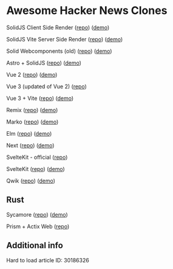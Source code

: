 # Awesome Hacker News Clones

SolidJS Client Side Render ([repo](https://github.com/solidjs/solid-hackernews)) ([demo](https://hackernews-csr.ryansolid.workers.dev/))

SolidJS Vite Server Side Render ([repo](https://github.com/solidjs/solid-hackernews/tree/vite-ssr)) ([demo](https://hackernews.ryansolid.workers.dev/))

Solid Webcomponents (old) ([repo](https://github.com/ryansolid/solid-hackernews-app)) ([demo](https://ryansolid.github.io/solid-hackernews-app/))

Astro + SolidJS ([repo](https://github.com/ryansolid/astro-solid-hackernews)) ([demo](https://astro-solid-hn.netlify.app/))

Vue 2 ([repo](https://github.com/vuejs/vue-hackernews-2.0)) ([demo](https://vue-hn.herokuapp.com/top))

Vue 3 (updated of Vue 2) ([repo](https://github.com/raukaute/vue-hackernews-3.0))

Vue 3 + Vite ([repo](https://github.com/visualfanatic/vue-hackernews-3.0)) ([demo](https://vue-hn.netlify.app/))

Remix ([repo]()) ([demo](https://github.com/ryansolid/remix-hackernews))

Marko ([repo](https://github.com/ryansolid/marko-hackernews)) ([demo](https://marko-hackernews.ryansolid.workers.dev/))

Elm ([repo](https://github.com/dillonkearns/elm-pages/tree/serverless-latest/examples/hackernews)) ([demo](https://hacker-news-elm-pages.netlify.app))

Next ([repo](https://github.com/ryansolid/next-hackernews)) ([demo](https://next-hackernews-olive.vercel.app/))

SvelteKit - official ([repo](https://github.com/sveltejs/sites/tree/master/sites/hn.svelte.dev))

SvelteKit ([repo](https://github.com/ryansolid/svelte-hackernews)) ([demo](https://svelte-hackernews.pages.dev/))

Qwik ([repo](https://github.com/ryansolid/qwik-hackernews)) ([demo](https://qwik-hackernews.ryansolid.workers.dev/))

## Rust

Sycamore ([repo](https://github.com/sycamore-rs/hackernews-sycamore)) ([demo](https://sycamore-rs.github.io/hackernews-sycamore/item/30186326 ))

Prism + Actix Web ([repo](https://github.com/kaleidawave/hackernews-prism))

## Additional info

Hard to load article ID: 30186326
